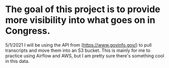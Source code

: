 # The goal of this project is to provide more visibility into what goes on in Congress.
5/1/2021
I will be using the API from (https://www.govinfo.gov/) to pull transcripts and move them into an S3 bucket.
This is mainly for me to practice using Airflow and AWS, but I am pretty sure there's something cool in this data.